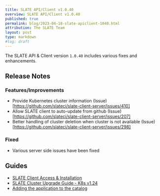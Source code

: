 ```yaml
---
title: SLATE API/Client v1.0.40
overview: SLATE API/Client v1.0.40
published: true
permalink: blog/2023-04-18-slate-apiclient-1040.html
attribution: The SLATE Team
layout: post
type: markdown
#tag: draft
---
```


The SLATE API &amp; Client version `1.0.40` includes various fixes and enhancements.

<!--end_excerpt-->

## Release Notes

### Features/Improvements

* Provide Kubernetes cluster information (Issue)[https://github.com/slateci/slate-client-server/issues/410]
* Allow SLATE client to auto-update from github (Issue)[https://github.com/slateci/slate-client-server/issues/207]
* Better handling of cluster deletion when cluster is not available (Issue)[https://github.com/slateci/slate-client-server/issues/298]

### Fixed

* Various server side issues have been fixed

## Guides

* [SLATE Client Access & Installation](https://portal.slateci.io/cli)
* [SLATE Cluster Upgrade Guide - K8s v1.24](/blog/slate-cluster-upgrade-guide-1_24.html)
* [Adding the application to the catalog](/docs/apps/catalog.html)
